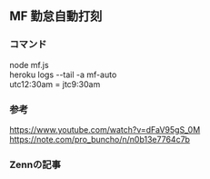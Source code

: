 ## MF 勤怠自動打刻

### コマンド

node mf.js  
heroku logs --tail -a mf-auto  
utc12:30am = jtc9:30am

### 参考

https://www.youtube.com/watch?v=dFaV95gS_0M  
https://note.com/pro_buncho/n/n0b13e7764c7b

### Zennの記事

